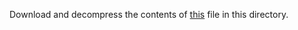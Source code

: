 Download and decompress the contents of [this](https://drive.google.com/file/d/0B1SO9hJRt-hgSGt3eHRiOGx3dG8/view?usp=sharing) file in this directory.